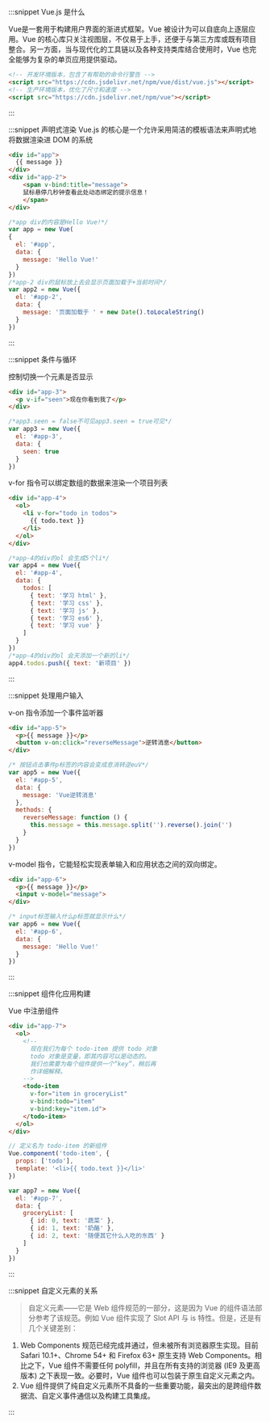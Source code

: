 :::snippet Vue.js 是什么

Vue是一套用于构建用户界面的渐进式框架。Vue 被设计为可以自底向上逐层应用。Vue 的核心库只关注视图层，不仅易于上手，还便于与第三方库或既有项目整合。另一方面，当与现代化的工具链以及各种支持类库结合使用时，Vue 也完全能够为复杂的单页应用提供驱动。

```html
<!-- 开发环境版本，包含了有帮助的命令行警告 -->
<script src="https://cdn.jsdelivr.net/npm/vue/dist/vue.js"></script>
<!-- 生产环境版本，优化了尺寸和速度 -->
<script src="https://cdn.jsdelivr.net/npm/vue"></script>
```

:::

:::snippet 声明式渲染
Vue.js 的核心是一个允许采用简洁的模板语法来声明式地将数据渲染进 DOM 的系统

```html
<div id="app">
  {{ message }}
</div>
<div id="app-2">
    <span v-bind:title="message">
    鼠标悬停几秒钟查看此处动态绑定的提示信息！
    </span>
</div>
```

```javascript
/*app div的内容是Hello Vue!*/
var app = new Vue(
{
  el: '#app',
  data: {
    message: 'Hello Vue!'
  }
})
/*app-2 div的鼠标放上去会显示页面加载于+当前时间*/
var app2 = new Vue({
  el: '#app-2',
  data: {
    message: '页面加载于 ' + new Date().toLocaleString()
  }
})
```

:::

:::snippet 条件与循环

控制切换一个元素是否显示

```html
<div id="app-3">
  <p v-if="seen">现在你看到我了</p>
</div>
```

```javascript
/*app3.seen = false不可见app3.seen = true可见*/
var app3 = new Vue({
  el: '#app-3',
  data: {
    seen: true
  }
})
```

v-for 指令可以绑定数组的数据来渲染一个项目列表

```html
<div id="app-4">
  <ol>
    <li v-for="todo in todos">
      {{ todo.text }}
    </li>
  </ol>
</div>
```

```javascript
/*app-4的div的ol 会生成5个li*/
var app4 = new Vue({
  el: '#app-4',
  data: {
    todos: [
      { text: '学习 html' },
      { text: '学习 css' },
      { text: '学习 js' },
      { text: '学习 es6' },
      { text: '学习 vue' }
    ]
  }
})
/*app-4的div的ol 会天添加一个新的li*/
app4.todos.push({ text: '新项目' })
```

:::

:::snippet 处理用户输入

v-on 指令添加一个事件监听器

```html
<div id="app-5">
  <p>{{ message }}</p>
  <button v-on:click="reverseMessage">逆转消息</button>
</div>
```

```javascript
/* 按钮点击事件p标签的内容会变成息消转逆euV*/
var app5 = new Vue({
  el: '#app-5',
  data: {
    message: 'Vue逆转消息'
  },
  methods: {
    reverseMessage: function () {
      this.message = this.message.split('').reverse().join('')
    }
  }
})
```

v-model 指令，它能轻松实现表单输入和应用状态之间的双向绑定。

```html
<div id="app-6">
  <p>{{ message }}</p>
  <input v-model="message">
</div>
```

```javascript
/* input标签输入什么p标签就显示什么*/
var app6 = new Vue({
  el: '#app-6',
  data: {
    message: 'Hello Vue!'
  }
})
```

:::

:::snippet 组件化应用构建

Vue 中注册组件

```html
<div id="app-7">
  <ol>
    <!--
      现在我们为每个 todo-item 提供 todo 对象
      todo 对象是变量，即其内容可以是动态的。
      我们也需要为每个组件提供一个“key”，稍后再
      作详细解释。
    -->
    <todo-item
      v-for="item in groceryList"
      v-bind:todo="item"
      v-bind:key="item.id">
    </todo-item>
  </ol>
</div>
```

```javascript
// 定义名为 todo-item 的新组件
Vue.component('todo-item', {
  props: ['todo'],
  template: '<li>{{ todo.text }}</li>'
})

var app7 = new Vue({
  el: '#app-7',
  data: {
    groceryList: [
      { id: 0, text: '蔬菜' },
      { id: 1, text: '奶酪' },
      { id: 2, text: '随便其它什么人吃的东西' }
    ]
  }
})
```

:::

:::snippet 自定义元素的关系

> 自定义元素——它是 Web 组件规范的一部分，这是因为 Vue 的组件语法部分参考了该规范。例如 Vue 组件实现了 Slot API 与 is 特性。但是，还是有几个关键差别：
1. Web Components 规范已经完成并通过，但未被所有浏览器原生实现。目前 Safari 10.1+、Chrome 54+ 和 Firefox 63+ 原生支持 Web Components。相比之下，Vue 组件不需要任何 polyfill，并且在所有支持的浏览器 (IE9 及更高版本) 之下表现一致。必要时，Vue 组件也可以包装于原生自定义元素之内。
2. Vue 组件提供了纯自定义元素所不具备的一些重要功能，最突出的是跨组件数据流、自定义事件通信以及构建工具集成。

:::